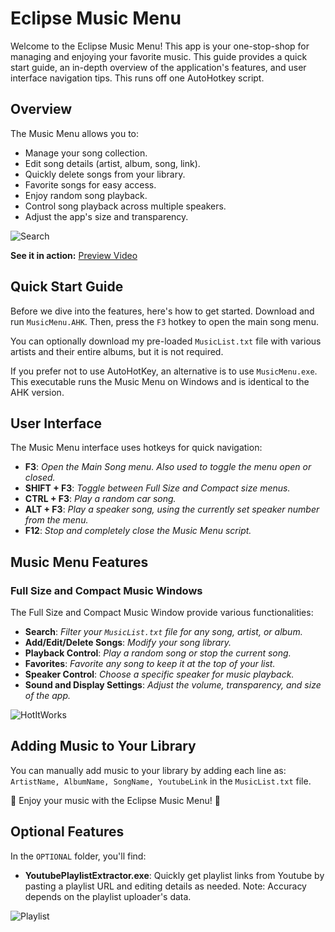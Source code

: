 # Eclipse Music Menu

Welcome to the Eclipse Music Menu! This app is your one-stop-shop for managing and enjoying your favorite music. This guide provides a quick start guide, an in-depth overview of the application's features, and user interface navigation tips. This runs off one AutoHotkey script. 

## Overview

The Music Menu allows you to:

- Manage your song collection.
- Edit song details (artist, album, song, link).
- Quickly delete songs from your library.
- Favorite songs for easy access.
- Enjoy random song playback.
- Control song playback across multiple speakers.
- Adjust the app's size and transparency.

![Search](https://github.com/Bassna/Eclipse-Music-Menu/assets/33616653/8cd790b9-a270-4779-a5bf-8b887e3ac447)


**See it in action:**
[Preview Video](https://streamable.com/ladivr)


## Quick Start Guide

Before we dive into the features, here's how to get started. Download and run `MusicMenu.AHK`. Then, press the `F3` hotkey to open the main song menu.

You can optionally download my pre-loaded `MusicList.txt` file with various artists and their entire albums, but it is not required.

If you prefer not to use AutoHotKey, an alternative is to use `MusicMenu.exe`. This executable runs the Music Menu on Windows and is identical to the AHK version.

## User Interface

The Music Menu interface uses hotkeys for quick navigation:

- **F3**: *Open the Main Song menu. Also used to toggle the menu open or closed.*
- **SHIFT + F3**: *Toggle between Full Size and Compact size menus.*
- **CTRL + F3**: *Play a random car song.*
- **ALT + F3**: *Play a speaker song, using the currently set speaker number from the menu.*
- **F12**: *Stop and completely close the Music Menu script.*

## Music Menu Features

### Full Size and Compact Music Windows

The Full Size and Compact Music Window provide various functionalities:

- **Search**: *Filter your `MusicList.txt` file for any song, artist, or album.*
- **Add/Edit/Delete Songs**: *Modify your song library.*
- **Playback Control**: *Play a random song or stop the current song.*
- **Favorites**: *Favorite any song to keep it at the top of your list.*
- **Speaker Control**: *Choose a specific speaker for music playback.*
- **Sound and Display Settings**: *Adjust the volume, transparency, and size of the app.*


![HotItWorks](https://github.com/Bassna/Eclipse-Music-Menu/assets/33616653/8f393da7-18be-4ee7-9f2d-5da5c648497f)


## Adding Music to Your Library

You can manually add music to your library by adding each line as: `ArtistName, AlbumName, SongName, YoutubeLink` in the `MusicList.txt` file. 

🎵 Enjoy your music with the Eclipse Music Menu! 🎵

## Optional Features

In the `OPTIONAL` folder, you'll find:

- **YoutubePlaylistExtractor.exe**: Quickly get playlist links from Youtube by pasting a playlist URL and editing details as needed. Note: Accuracy depends on the playlist uploader's data.

![Playlist](https://github.com/Bassna/Eclipse-Music-Menu-Test/assets/33616653/5f0a72df-bca7-4f4f-9b55-05086537e6ec)
